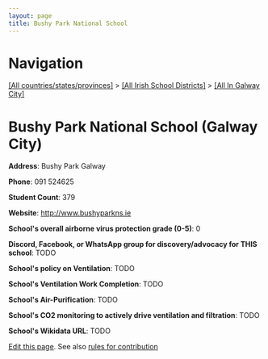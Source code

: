 ```yaml
---
layout: page
title: Bushy Park National School
---
```

# Navigation

[[All countries/states/provinces]](../../..) > [[All Irish School Districts]](../..) > [[All In Galway City]](..)

# Bushy Park National School (Galway City)

**Address**: Bushy Park Galway

**Phone**: 091 524625

**Student Count**: 379

**Website**: <http://www.bushyparkns.ie>

**School's overall airborne virus protection grade (0-5)**: 0

**Discord, Facebook, or WhatsApp group for discovery/advocacy for THIS school**: TODO

**School's policy on Ventilation**: TODO

**School's Ventilation Work Completion**: TODO

**School's Air-Purification**: TODO

**School's CO2 monitoring to actively drive ventilation and filtration**: TODO

**School's Wikidata URL**: TODO


[Edit this page](https://github.com/ventilate-schools/Ireland/edit/main/./Galway_City/Bushy_Park_National_School.md). See also [rules for contribution](../../../contribution-rules/)